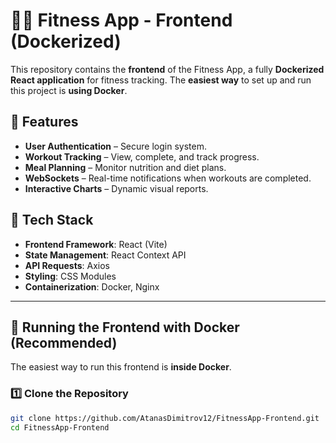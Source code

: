 # 🏋️‍♂️ Fitness App - Frontend (Dockerized)

This repository contains the **frontend** of the Fitness App, a fully **Dockerized React application** for fitness tracking. The **easiest way** to set up and run this project is **using Docker**.

## 🚀 Features
- **User Authentication** – Secure login system.
- **Workout Tracking** – View, complete, and track progress.
- **Meal Planning** – Monitor nutrition and diet plans.
- **WebSockets** – Real-time notifications when workouts are completed.
- **Interactive Charts** – Dynamic visual reports.

## 📂 Tech Stack
- **Frontend Framework**: React (Vite)
- **State Management**: React Context API
- **API Requests**: Axios
- **Styling**: CSS Modules
- **Containerization**: Docker, Nginx

---

## **🐳 Running the Frontend with Docker (Recommended)**
The easiest way to run this frontend is **inside Docker**.

### **1️⃣ Clone the Repository**
```sh
git clone https://github.com/AtanasDimitrov12/FitnessApp-Frontend.git
cd FitnessApp-Frontend
